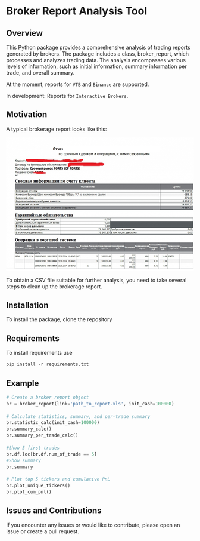 # Broker Report Analysis Tool

## Overview

This Python package provides a comprehensive analysis of trading reports generated by brokers. The package includes a class, broker_report, which processes and analyzes trading data. The analysis encompasses various levels of information, such as initial information, summary information per trade, and overall summary.


At the moment, reports for `VTB` and `Binance` are supported.

In development: Reports for `Interactive Brokers`.

## Motivation

A typical brokerage report looks like this:

![Текст с описанием картинки](assets/broker_report.png)

To obtain a CSV file suitable for further analysis, you need to take several steps to clean up the brokerage report.

## Installation

To install the package, clone the repository

## Requirements

To install requirements use 

```python
pip install -r requirements.txt
```

## Example

```python
# Create a broker report object
br = broker_report(link='path_to_report.xls', init_cash=100000)

# Calculate statistics, summary, and per-trade summary
br.statistic_calc(init_cash=100000)
br.summary_calc()
br.summary_per_trade_calc()

#Show 5 first trades
br.df.loc[br.df.num_of_trade == 5]
#Show summary
br.summary

# Plot top 5 tickers and cumulative PnL
br.plot_unique_tickers()
br.plot_cum_pnl()
```

## Issues and Contributions
If you encounter any issues or would like to contribute, please open an issue or create a pull request.